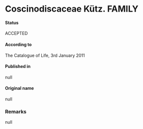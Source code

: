 Coscinodiscaceae Kütz. FAMILY
=======

#### Status
ACCEPTED

#### According to
The Catalogue of Life, 3rd January 2011

#### Published in
null

#### Original name
null

### Remarks
null